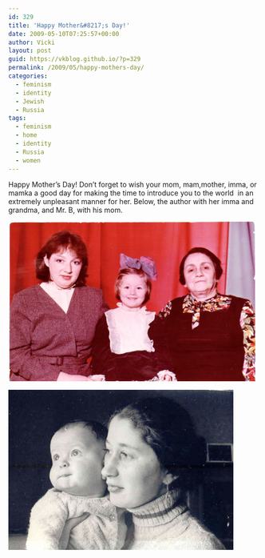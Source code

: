 ```yaml
---
id: 329
title: 'Happy Mother&#8217;s Day!'
date: 2009-05-10T07:25:57+00:00
author: Vicki
layout: post
guid: https://vkblog.github.io/?p=329
permalink: /2009/05/happy-mothers-day/
categories:
  - feminism
  - identity
  - Jewish
  - Russia
tags:
  - feminism
  - home
  - identity
  - Russia
  - women
---
```

Happy Mother&#8217;s Day! Don&#8217;t forget to wish your mom, mam,mother, imma, or mamka a good day for making the time to introduce you to the world  in an extremely unpleasant manner for her. Below, the author with her imma and grandma, and Mr. B, with his mom.

[<img class="aligncenter size-full wp-image-331" title="mothers-001" src="https://raw.githubusercontent.com/vkblog/vkblog.github.io/master/public/img/2009/05/mothers-001.jpg" alt="mothers-001" width="495" height="320" />](https://raw.githubusercontent.com/vkblog/vkblog.github.io/master/public/img/2009/05/mothers-001.jpg)

<p style="text-align: left;">
  <p style="text-align: left;">
    <p style="text-align: left;">
      <p style="text-align: center;">
        <p>
          <a href="https://raw.githubusercontent.com/vkblog/vkblog.github.io/master/public/img/2009/05/06.jpg"><img class="aligncenter size-full wp-image-330" title="06" src="https://raw.githubusercontent.com/vkblog/vkblog.github.io/master/public/img/2009/05/06.jpg" alt="06" width="451" height="320" /></a>
        </p>